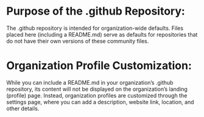 # Purpose of the .github Repository:
The .github repository is intended for organization-wide defaults. Files placed here (including a README.md) serve as defaults for repositories that do not have their own versions of these community files.


# Organization Profile Customization:
While you can include a README.md in your organization’s .github repository, its content will not be displayed on the organization’s landing (profile) page. Instead, organization profiles are customized through the settings page, where you can add a description, website link, location, and other details.
